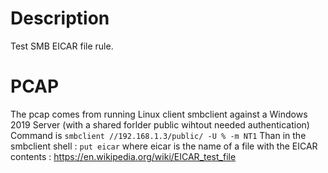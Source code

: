 # Description

Test SMB EICAR file rule.

# PCAP

The pcap comes from running Linux client smbclient against a Windows 2019 Server (with a shared forlder public wihtout needed authentication)
Command is
`smbclient //192.168.1.3/public/ -U % -m NT1`
Than in the smbclient shell :
`put eicar` where eicar is the name of a file with the EICAR contents :
https://en.wikipedia.org/wiki/EICAR_test_file
